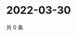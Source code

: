 # 2022-03-30

共 0 条

<!-- BEGIN WEIBO -->
<!-- 最后更新时间 Wed Mar 30 2022 18:13:52 GMT+0800 (China Standard Time) -->

<!-- END WEIBO -->
